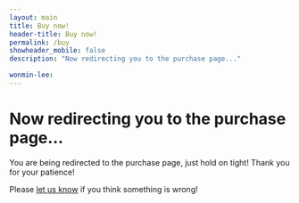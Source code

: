 ```yaml
---
layout: main
title: Buy now!
header-title: Buy now!
permalink: /buy
showheader_mobile: false
description: "Now redirecting you to the purchase page..."

wonmin-lee:
---
```


<!-- page to redirect to stripe checkout -->
<div>
  <h1 id="main-title">Now redirecting you to the purchase page...</h1>
  <p id="main-text">You are being redirected to the purchase page, just hold on tight! Thank you for your patience!</p>
  <p>Please <a href="/contact">let us know</a> if you think something is wrong!</p>
</div>

<script type="module">
  function errorHandling(){
    document.getElementById("main-text").innerHTML = "Something went wrong! Please refresh the page and try again.";
    document.getElementById("main-title").innerHTML = "Uh-oh. We encountered an error!";
  }

  let params = (new URL(document.location)).searchParams;
  let ref = params.get("ref");

  async function redirectStripe(){
    const response = await fetch(`/.netlify/functions/create-checkout?ref=${ref}`, {
      method: 'POST',
      headers: {
        'Content-Type': 'application/json',
      }
    }).then((res) => res.json()).catch((error) => {
      errorHandling();
    });

    if (response){
      const stripe = Stripe(response.publishableKey);
      const { error } = await stripe.redirectToCheckout({
        sessionId: response.sessionId,
      });

      if (error) {
        errorHandling();
      }
    }

  }

  redirectStripe();
</script>
